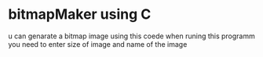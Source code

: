 # bitmapMaker using C 
  u can genarate a bitmap image using this coede 
    when runing this programm you need to enter size of image and name of the image
    
